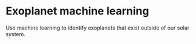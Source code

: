 # Exoplanet machine learning
 Use machine learning to identify exoplanets that exist outside of our solar system.
